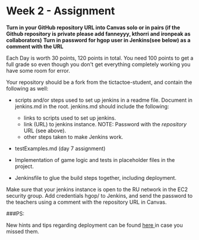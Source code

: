 # Week 2 - Assignment

**Turn in your GitHub repository URL into Canvas solo or in pairs (if the Github repository is private please add fanneyyy, kthorri and ironpeak as collaborators)**
**Turn in password for hgop user in Jenkins(see below) as a comment with the URL**

Each Day is worth 30 points, 120 points in total. You need 100 points to get a full grade so even though you don't get
everything completely working you have some room for error.

Your repository should be a fork from the tictactoe-student, and contain the following as well:

- scripts and/or steps used to set up jenkins in a readme file. Document in jenkins.md in the root. jenkins.md should include the following:
  - links to scripts used to set up jenkins.
  - link (URL) to jenkins instance. NOTE: Password with the *repository* URL (see above).
  - other steps taken to make Jenkins work. 

- testExamples.md (day 7 assignment)
- Implementation of game logic and tests in placeholder files in the project.
- Jenkinsfile to glue the build steps together, including deployment.

Make sure that your jenkins instance is open to the RU network in the EC2 security group. Add credentials hgop/<somepassword> to Jenkins, and send 
the password to the teachers using a comment with the repository URL in Canvas.

###PS:

New hints and tips regarding deployment can be found [here ](https://github.com/hgop/week2/blob/master/provisioning/README.md)in case you missed them.



